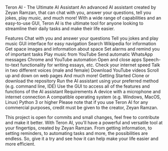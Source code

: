 Teron AI - The Ultimate AI Assistant
An advanced AI assistant created by Zeyan Ramzan, that can chat with you, answer your questions, tell you jokes, play music, and much more! With a wide range of capabilities and an easy-to-use GUI, Teron AI is the ultimate tool for anyone looking to streamline their daily tasks and make their life easier.

Features
Chat with you and answer your questions
Tell you jokes and play music
GUI interface for easy navigation
Search Wikipedia for information
Get space images and information about space
Set alarms and remind you of important tasks
Play music from YouTube
Send automatic WhatsApp messages
Chrome and YouTube automation
Open and close apps
Speech-to-text functionality for writing essays, etc.
Check your internet speed
Talk in two different voices (male and female)
Download YouTube videos
Scroll up and down on web pages
And much more!
Getting Started
Clone or download the repository
Run the AI assistant using your preferred method (e.g. command line, IDE)
Use the GUI to access all of the features and functions of the AI assistant
Requirements
A device with a microphone and internet connection
A compatible operating system (e.g. Windows, MacOS, Linux)
Python 3 or higher
Please note that if you use Teron AI for any commercial purposes, credit must be given to the creator, Zeyan Ramzan.

This project is open for commits and small changes, feel free to contribute and make it better. With Teron AI, you'll have a powerful and versatile tool at your fingertips, created by Zeyan Ramzan. From getting information, to setting reminders, to automating tasks and more, the possibilities are endless. So, give it a try and see how it can help make your life easier and more efficient.